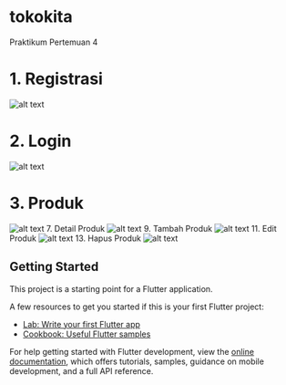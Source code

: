 # tokokita

Praktikum Pertemuan 4
# 1. Registrasi
   ![alt text](https://github.com/nihayaturrahmah27/tokokita/blob/main/ss/registrasi_page.png?raw=true)
# 2. Login
 ![alt text](https://github.com/nihayaturrahmah27/tokokita/blob/main/ss/login_page.png?raw=true)
# 3. Produk
  ![alt text](https://github.com/nihayaturrahmah27/tokokita/blob/main/ss/produk_page.png?raw=true)
7. Detail Produk
   ![alt text](https://github.com/nihayaturrahmah27/tokokita/blob/main/ss/detail_produk.png?raw=true)
9. Tambah Produk
  ![alt text](https://github.com/nihayaturrahmah27/tokokita/blob/main/ss/tambah_produk.png?raw=true)
11. Edit Produk
   ![alt text](https://github.com/nihayaturrahmah27/tokokita/blob/main/ss/edit_produk.png?raw=true)
13. Hapus Produk
   ![alt text](https://github.com/nihayaturrahmah27/tokokita/blob/main/ss/hapus_produk.png?raw=true)

## Getting Started

This project is a starting point for a Flutter application.

A few resources to get you started if this is your first Flutter project:

- [Lab: Write your first Flutter app](https://docs.flutter.dev/get-started/codelab)
- [Cookbook: Useful Flutter samples](https://docs.flutter.dev/cookbook)

For help getting started with Flutter development, view the
[online documentation](https://docs.flutter.dev/), which offers tutorials,
samples, guidance on mobile development, and a full API reference.
